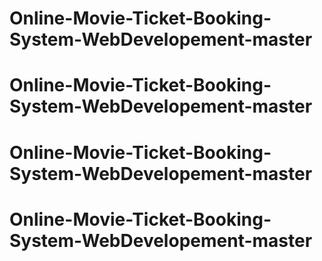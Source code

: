 # Online-Movie-Ticket-Booking-System-WebDevelopement-master
# Online-Movie-Ticket-Booking-System-WebDevelopement-master
# Online-Movie-Ticket-Booking-System-WebDevelopement-master
# Online-Movie-Ticket-Booking-System-WebDevelopement-master

